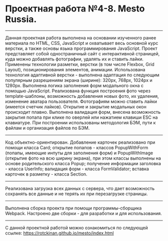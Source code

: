 # Проектная работа №4-8. Mesto Russia.

---

Данная проектная работа выполнена на основании изученного ранее материала по HTML, CSS, JavaScript и охватывает весь основной курс верстки, а также основы языка программирования JavaScript. Проект представляет собой одностраничный сайт с интерактивной страницей, куда можно добавлять фотографии, удалять их и ставить лайки. Применены технологии разметки, верстки (в том числе Flexbox, Grid Layout), позиционирования элементов, анимации. Использована технология адаптивной верстки - выполнена адаптация по следующим популярным разрешениям экрана (ширине): 320px, 768px, 1024px и 1280px. Выполнена логика заполнения форм модального окна с помощью JavaScript. Реализована функция построения фото через template-шаблоны, возможность добавления новых фото, их удаления, изменение аватара пользователя. Фотографиям можно ставить лайки (имеется счетчик лайков). Открытие и закрытие модальных окон происходит плавно. Выполнена валидация форм, внесена возможность закрытия попапа при клике по оверлей или нажатием клавиши ESC на клавиатуре. При построении использованы методология БЭМ, пути к файлам и организация файлов по БЭМ.

---
Код объектно-ориентирован. Добавление карточек реализовано при помощи класса Card; открытие попапов - классов PopupWithForm (попапы, имеющие инпуты для заполнения форм) и PopupWithImage (открытие фото на всю ширину экрана), при этом классы выполнены на основе родительского класса Popup; получение информации заголовка - класса UserInfo; валидация форм - класса FormValidator; вставка карточек в разметку - класса Section.

---
Реализована загрузка всех данных с сервера, что дает возможность сохранять все данные и не терять их при перезагрузке страницы.

---
Выполнена сборка проекта при помощи программы-сборщика Webpack. Настроено две сборки - для разработки и для использования.

---
С данной проектной работой можно ознакомиться по следующей ссылке: https://rotckinan.github.io/mesto/index.html
